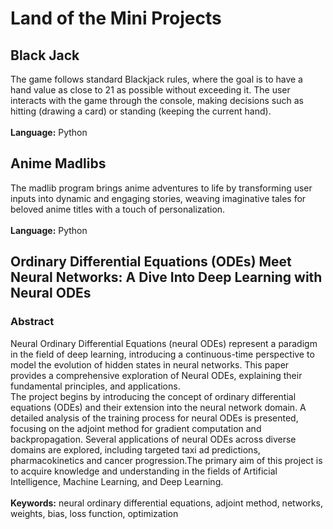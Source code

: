 # Land of the Mini Projects
## Black Jack
The game follows standard Blackjack rules, where the goal is to have a hand value as close to 21 as possible without exceeding it. The user interacts with the game through the console, making decisions such as hitting (drawing a card) or standing (keeping the current hand).
<br><br>**Language:** Python


## Anime Madlibs
The madlib program brings anime adventures to life by transforming user inputs into dynamic and engaging stories, weaving imaginative tales for beloved anime titles with a touch of personalization.
<br><br>**Language:** Python

## Ordinary Differential Equations (ODEs) Meet Neural Networks: A Dive Into Deep Learning with Neural ODEs 
### Abstract
Neural Ordinary Differential Equations (neural ODEs) represent a paradigm in the field of deep learning, introducing a continuous-time perspective to model the evolution of hidden states in neural networks. This paper provides a comprehensive exploration of Neural ODEs, explaining their fundamental principles, and applications.<br>
The project begins by introducing the concept of ordinary differential equations (ODEs) and their extension into the neural network domain. A detailed analysis of the training process for neural ODEs is presented, focusing on the adjoint method for gradient computation and backpropagation. Several applications of neural ODEs across diverse domains are explored, including targeted taxi ad predictions, pharmacokinetics and cancer progression.The primary aim of this project is to acquire knowledge and understanding in the fields of Artificial Intelligence, Machine Learning, and Deep Learning. <br><br>
**Keywords:** neural ordinary differential equations, adjoint method, networks, weights, bias, loss function, optimization
